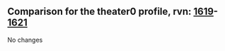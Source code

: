 ## Comparison for the theater0 profile, rvn: [1619](https://github.com/PRO100KatYT/FortniteProfileRevisions/tree/main/profiles/theater0/1619%20theater0.json)-[1621](https://github.com/PRO100KatYT/FortniteProfileRevisions/tree/main/profiles/theater0/1621%20theater0.json)

No changes
